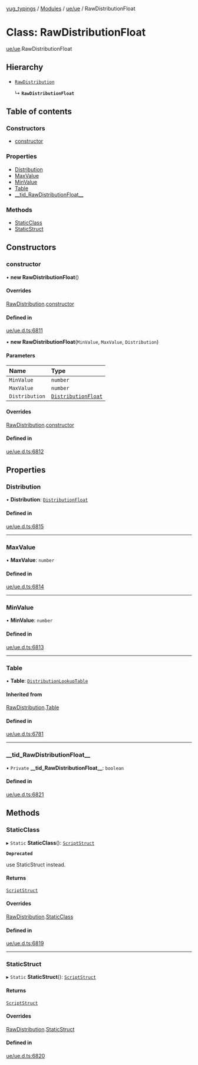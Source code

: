 [yug_typings](../README.md) / [Modules](../modules.md) / [ue/ue](../modules/ue_ue.md) / RawDistributionFloat

# Class: RawDistributionFloat

[ue/ue](../modules/ue_ue.md).RawDistributionFloat

## Hierarchy

- [`RawDistribution`](ue_ue.RawDistribution.md)

  ↳ **`RawDistributionFloat`**

## Table of contents

### Constructors

- [constructor](ue_ue.RawDistributionFloat.md#constructor)

### Properties

- [Distribution](ue_ue.RawDistributionFloat.md#distribution)
- [MaxValue](ue_ue.RawDistributionFloat.md#maxvalue)
- [MinValue](ue_ue.RawDistributionFloat.md#minvalue)
- [Table](ue_ue.RawDistributionFloat.md#table)
- [\_\_tid\_RawDistributionFloat\_\_](ue_ue.RawDistributionFloat.md#__tid_rawdistributionfloat__)

### Methods

- [StaticClass](ue_ue.RawDistributionFloat.md#staticclass)
- [StaticStruct](ue_ue.RawDistributionFloat.md#staticstruct)

## Constructors

### constructor

• **new RawDistributionFloat**()

#### Overrides

[RawDistribution](ue_ue.RawDistribution.md).[constructor](ue_ue.RawDistribution.md#constructor)

#### Defined in

[ue/ue.d.ts:6811](https://github.com/YugMetaverse/yug_typings/blob/b7d9b19/ue/ue.d.ts#L6811)

• **new RawDistributionFloat**(`MinValue`, `MaxValue`, `Distribution`)

#### Parameters

| Name | Type |
| :------ | :------ |
| `MinValue` | `number` |
| `MaxValue` | `number` |
| `Distribution` | [`DistributionFloat`](ue_ue.DistributionFloat.md) |

#### Overrides

[RawDistribution](ue_ue.RawDistribution.md).[constructor](ue_ue.RawDistribution.md#constructor)

#### Defined in

[ue/ue.d.ts:6812](https://github.com/YugMetaverse/yug_typings/blob/b7d9b19/ue/ue.d.ts#L6812)

## Properties

### Distribution

• **Distribution**: [`DistributionFloat`](ue_ue.DistributionFloat.md)

#### Defined in

[ue/ue.d.ts:6815](https://github.com/YugMetaverse/yug_typings/blob/b7d9b19/ue/ue.d.ts#L6815)

___

### MaxValue

• **MaxValue**: `number`

#### Defined in

[ue/ue.d.ts:6814](https://github.com/YugMetaverse/yug_typings/blob/b7d9b19/ue/ue.d.ts#L6814)

___

### MinValue

• **MinValue**: `number`

#### Defined in

[ue/ue.d.ts:6813](https://github.com/YugMetaverse/yug_typings/blob/b7d9b19/ue/ue.d.ts#L6813)

___

### Table

• **Table**: [`DistributionLookupTable`](ue_ue.DistributionLookupTable.md)

#### Inherited from

[RawDistribution](ue_ue.RawDistribution.md).[Table](ue_ue.RawDistribution.md#table)

#### Defined in

[ue/ue.d.ts:6781](https://github.com/YugMetaverse/yug_typings/blob/b7d9b19/ue/ue.d.ts#L6781)

___

### \_\_tid\_RawDistributionFloat\_\_

• `Private` **\_\_tid\_RawDistributionFloat\_\_**: `boolean`

#### Defined in

[ue/ue.d.ts:6821](https://github.com/YugMetaverse/yug_typings/blob/b7d9b19/ue/ue.d.ts#L6821)

## Methods

### StaticClass

▸ `Static` **StaticClass**(): [`ScriptStruct`](ue_ue.ScriptStruct.md)

**`Deprecated`**

use StaticStruct instead.

#### Returns

[`ScriptStruct`](ue_ue.ScriptStruct.md)

#### Overrides

[RawDistribution](ue_ue.RawDistribution.md).[StaticClass](ue_ue.RawDistribution.md#staticclass)

#### Defined in

[ue/ue.d.ts:6819](https://github.com/YugMetaverse/yug_typings/blob/b7d9b19/ue/ue.d.ts#L6819)

___

### StaticStruct

▸ `Static` **StaticStruct**(): [`ScriptStruct`](ue_ue.ScriptStruct.md)

#### Returns

[`ScriptStruct`](ue_ue.ScriptStruct.md)

#### Overrides

[RawDistribution](ue_ue.RawDistribution.md).[StaticStruct](ue_ue.RawDistribution.md#staticstruct)

#### Defined in

[ue/ue.d.ts:6820](https://github.com/YugMetaverse/yug_typings/blob/b7d9b19/ue/ue.d.ts#L6820)
